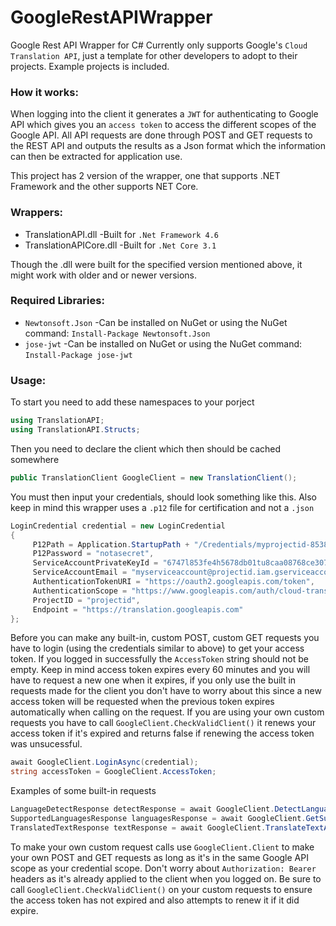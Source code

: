 # GoogleRestAPIWrapper
Google Rest API Wrapper for C#
Currently only supports Google's `Cloud Translation API`, just a template for other developers to adopt to their projects. Example projects is included.

### How it works:  
When logging into the client it generates a `JWT` for authenticating to Google API which gives you an `access token` to access the different scopes of the Google API. All API requests are done through POST and GET requests to the REST API and outputs the results as a Json format which the information can then be extracted for application use.  

This project has 2 version of the wrapper, one that supports .NET Framework and the other supports NET Core.
### Wrappers:  
- TranslationAPI.dll -Built for `.Net Framework 4.6`  
- TranslationAPICore.dll -Built for `.Net Core 3.1`  

Though the .dll were built for the specified version mentioned above, it might work with older and or newer versions.  

### Required Libraries:  
- `Newtonsoft.Json` -Can be installed on NuGet or using the NuGet command: `Install-Package Newtonsoft.Json`  
- `jose-jwt` -Can be installed on NuGet or using the NuGet command: `Install-Package jose-jwt`  


### Usage:  
To start you need to add these namespaces to your porject
```cs
using TranslationAPI;
using TranslationAPI.Structs;
```


Then you need to declare the client which then should be cached somewhere
```cs
public TranslationClient GoogleClient = new TranslationClient();
```


You must then input your credentials, should look something like this. Also keep in mind this wrapper uses a `.p12` file for certification and not a `.json`
```cs
LoginCredential credential = new LoginCredential
{
     P12Path = Application.StartupPath + "/Credentials/myprojectid-8538c731jz3h.p12",
     P12Password = "notasecret",
     ServiceAccountPrivateKeyId = "6747l853fe4h5678db01tu8caa08768ce30796nm",
     ServiceAccountEmail = "myserviceaccount@projectid.iam.gserviceaccount.com",
     AuthenticationTokenURI = "https://oauth2.googleapis.com/token",
     AuthenticationScope = "https://www.googleapis.com/auth/cloud-translation",
     ProjectID = "projectid",
     Endpoint = "https://translation.googleapis.com"
};
```


Before you can make any built-in, custom POST, custom GET requests you have to login (using the credentials similar to above) to get your access token. If you logged in successfully the `AccessToken` string should not be empty. Keep in mind access token expires every 60 minutes and you will have to request a new one when it expires, if you only use the built in requests made for the client you don't have to worry about this since a new access token will be requested when the previous token expires automatically when calling on the request. If you are using your own custom requests you have to call `GoogleClient.CheckValidClient()` it renews your access token if it's expired and returns false if renewing the access token was unsucessful.
```cs
await GoogleClient.LoginAsync(credential);
string accessToken = GoogleClient.AccessToken;
```


Examples of some built-in requests
```cs
LanguageDetectResponse detectResponse = await GoogleClient.DetectLanguageAsync("こんにちは、元気ですか");
SupportedLanguagesResponse languagesResponse = await GoogleClient.GetSupportedLanguagesAsync();
TranslatedTextResponse textResponse = await GoogleClient.TranslateTextAsync("こんにちは、元気ですか");
```


To make your own custom request calls use `GoogleClient.Client` to make your own POST and GET requests as long as it's in the same Google API scope as your credential scope. Don't worry about `Authorization: Bearer` headers as it's already applied to the client when you logged on. Be sure to call `GoogleClient.CheckValidClient()` on your custom requests to ensure the access token has not expired and also attempts to renew it if it did expire.
